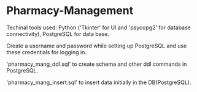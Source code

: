 # Pharmacy-Management
Techinal tools used:
Python ('Tkinter' for UI and 'psycopg2' for database connectivity), PostgreSQL for data base.

Create a username and password while setting up PostgreSQL and use these credentials for logging in.

'pharmacy_mang_ddl.sql' to create schema and other ddl commands in PostgreSQL.

'pharmacy_mang_insert.sql' to insert data initially in the DB(PostgreSQL).
